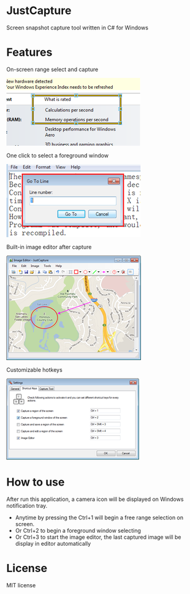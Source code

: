 # JustCapture

Screen snapshot capture tool written in C# for Windows

# Features

On-screen range select and capture

![range select and capture](Snapshots/free_region_en.png)

One click to select a foreground window

![window select and capture](Snapshots/select_window_en.png)

Built-in image editor after capture

![image editor](Snapshots/editor_s.png)

Customizable hotkeys

![customizable hotkeys](Snapshots/hotkey_s.png)

# How to use

After run this application, a camera icon will be displayed on Windows notification tray.

- Anytime by pressing the Ctrl+1 will begin a free range selection on screen.
- Or Ctrl+2 to begin a foreground window selecting
- Or Ctrl+3 to start the image editor, the last captured image will be display in editor automatically

# License

MIT license
